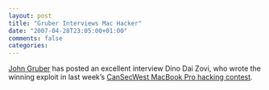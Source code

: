 ```yaml
---
layout: post
title: "Gruber Interviews Mac Hacker"
date: "2007-04-28T23:05:00+01:00"
comments: false
categories: 
---
```


<p><a href="http://daringfireball.net/2007/04/interview_dino_dai_zovi">John Gruber</a> has posted an excellent interview Dino Dai Zovi, who wrote the winning exploit in last week’s <a href="http://cansecwest.com/post/2007-04-20-14:54:00.First_Mac_Hacked_Cancel_Or_Allow">CanSecWest MacBook Pro hacking contest</a>.</p>


